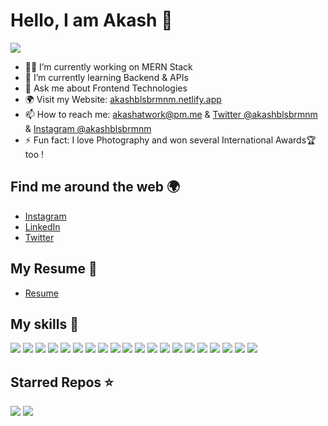 # Hello, I am Akash 👋

![](https://raw.githubusercontent.com/dummycurd/dummycurd/main/HeaderNew.gif)

- 👨‍💻 I’m currently working on MERN Stack
- 🌱 I’m currently learning Backend & APIs
- 💬 Ask me about Frontend Technologies
- 🌍 Visit my Website: [akashblsbrmnm.netlify.app](https://bit.ly/akashblsbrmnm)
- 📫 How to reach me: [akashatwork@pm.me](mailto:akashatwork@pm.me) & [Twitter @akashblsbrmnm](https://twitter.com/akashblsbrmnm) & [Instagram @akashblsbrmnm](https://instagram.com/akashblsbrmnm)
- ⚡ Fun fact: I love Photography and won several International Awards🏆 too !  

## Find me around the web 🌍

- [Instagram](https://instagram.com/akashblsbrmnm)
- [LinkedIn](https://www.linkedin.com/in/akash-balasubhramanyam/)
- [Twitter](https://twitter.com/akashblsbrmnm)

## My Resume 📄

- [Resume](https://www.dropbox.com/s/v2kwt9v9bgaiiye/Akash_s_Resume_SERIF.pdf?dl=0)

## My skills 🚀
![](https://img.shields.io/badge/Python-3776AB?style=for-the-badge&logo=python&logoColor=FFD43B)
![](https://img.shields.io/badge/Java-ED1D25?style=for-the-badge&logo=java&logoColor=white)
![](https://img.shields.io/badge/C/C++-00599C?style=for-the-badge&logo=c%2B%2B&logoColor=white)
![](https://img.shields.io/badge/MySQL-F97D23?style=for-the-badge&logo=MySQL&logoColor=white)
![](https://img.shields.io/badge/HTML5-E34F26?style=for-the-badge&logo=html5&logoColor=white)
![](https://img.shields.io/badge/CSS3-1572B6?style=for-the-badge&logo=css3&logoColor=white)
![](https://img.shields.io/badge/JavaScript-F7DF1E?style=for-the-badge&logo=javascript&logoColor=black)
![](https://img.shields.io/badge/Node.js-43853D?style=for-the-badge&logo=node.js&logoColor=white)
![](https://img.shields.io/badge/Markdown-000000?style=for-the-badge&logo=markdown&logoColor=white)
![](https://img.shields.io/badge/Express.js-404D59?style=for-the-badge)
![](https://img.shields.io/badge/React-20232A?style=for-the-badge&logo=react&logoColor=61DAFB)
![](https://img.shields.io/badge/Bootstrap-563D7C?style=for-the-badge&logo=bootstrap&logoColor=white)
![](https://img.shields.io/badge/jQuery-0769AD?style=for-the-badge&logo=jquery&logoColor=white)
![](https://img.shields.io/badge/Git-F05032?style=for-the-badge&logo=Git&logoColor=white)
![](https://img.shields.io/badge/MongoDB-4EA94B?style=for-the-badge&logo=mongodb&logoColor=white)
![](https://img.shields.io/badge/AWS-232F3E?style=for-the-badge&logo=AmazonAWS&logoColor=orange)
![](https://img.shields.io/badge/Google_Cloud-4285F4?style=for-the-badge&logo=google-cloud&logoColor=white)
![](https://img.shields.io/badge/Linux-FCC624?style=for-the-badge&logo=linux&logoColor=black)
![](https://img.shields.io/badge/V%20S%20Code-007ACC?style=for-the-badge&logo=Visual-Studio-Code&logoColor=white)
![](https://img.shields.io/badge/LaTeX-black?style=for-the-badge&logo=LaTeX&logoColor=white)

## Starred Repos ⭐

[![](https://github-readme-stats.vercel.app/api/pin/?username=dummycurd&repo=dummycurd.github.io&bg_color=F05032&title_color=fff&text_color=fff&icon_color=fff&show_icons=true&border_radius=0)](https://github.com/dummycurd/dummycurd.github.io)
[![](https://github-readme-stats.vercel.app/api/pin/?username=dummycurd&repo=dacs-sist&bg_color=F05032&title_color=fff&text_color=fff&icon_color=fff&show_icons=true&border_radius=0)](https://github.com/dummycurd/dacs-sist)
